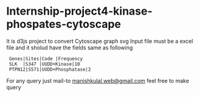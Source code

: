 # Internship-project4-kinase-phospates-cytoscape
It is d3js project to convert Cytoscape graph svg 
Input file must be a excel file and it sholud have the fields same as following
  
  
     Genes|Sites|Code |Frequency
     SLK  |S347 |UUDD+Kinase|10
     PTPN12|S571|UUDD+Phosphatase|2

For any query just mail-to manishkulal.web@gmail.com
feel free to make query
